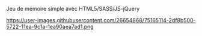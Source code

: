 Jeu de mémoire simple avec HTML5/SASS/JS-jQuery 

https://user-images.githubusercontent.com/26654868/75165114-2df8b500-5722-11ea-9c1a-1ea90aea7ad1.png
